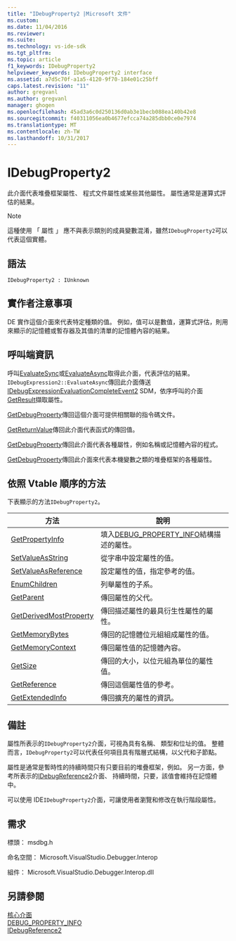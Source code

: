 ```yaml
---
title: "IDebugProperty2 |Microsoft 文件"
ms.custom: 
ms.date: 11/04/2016
ms.reviewer: 
ms.suite: 
ms.technology: vs-ide-sdk
ms.tgt_pltfrm: 
ms.topic: article
f1_keywords: IDebugProperty2
helpviewer_keywords: IDebugProperty2 interface
ms.assetid: a7d5c70f-a1a5-4120-9f70-184e01c25bff
caps.latest.revision: "11"
author: gregvanl
ms.author: gregvanl
manager: ghogen
ms.openlocfilehash: 45ad3a6c0d250136d0ab3e1becb088ea140b42e8
ms.sourcegitcommit: f40311056ea0b4677efcca74a285dbb0ce0e7974
ms.translationtype: MT
ms.contentlocale: zh-TW
ms.lasthandoff: 10/31/2017
---
```

# <a name="idebugproperty2"></a>IDebugProperty2
此介面代表堆疊框架屬性、 程式文件屬性或某些其他屬性。 屬性通常是運算式評估的結果。  
  
> [!NOTE]
>  這種使用 「 屬性 」 應不與表示類別的成員變數混淆，雖然`IDebugProperty2`可以代表這個實體。  
  
## <a name="syntax"></a>語法  
  
```  
IDebugProperty2 : IUnknown  
```  
  
## <a name="notes-for-implementers"></a>實作者注意事項  
 DE 實作這個介面來代表特定種類的值。 例如，值可以是數值，運算式評估，則用來顯示的記憶體或暫存器及其值的清單的記憶體內容的結果。  
  
## <a name="notes-for-callers"></a>呼叫端資訊  
 呼叫[EvaluateSync](../../../extensibility/debugger/reference/idebugexpression2-evaluatesync.md)或[EvaluateAsync](../../../extensibility/debugger/reference/idebugexpression2-evaluateasync.md)取得此介面，代表評估的結果。 `IDebugExpression2::EvaluateAsync`傳回此介面傳送[IDebugExpressionEvaluationCompleteEvent2](../../../extensibility/debugger/reference/idebugexpressionevaluationcompleteevent2.md) SDM，依序呼叫的介面[GetResult](../../../extensibility/debugger/reference/idebugexpressionevaluationcompleteevent2-getresult.md)擷取屬性。  
  
 [GetDebugProperty](../../../extensibility/debugger/reference/idebugpropertycreateevent2-getdebugproperty.md)傳回這個介面可提供相關聯的指令碼文件。  
  
 [GetReturnValue](../../../extensibility/debugger/reference/idebugreturnvalueevent2-getreturnvalue.md)傳回此介面代表函式的傳回值。  
  
 [GetDebugProperty](../../../extensibility/debugger/reference/idebugprogram2-getdebugproperty.md)傳回此介面代表各種屬性，例如名稱或記憶體內容的程式。  
  
 [GetDebugProperty](../../../extensibility/debugger/reference/idebugstackframe2-getdebugproperty.md)傳回此介面來代表本機變數之類的堆疊框架的各種屬性。  
  
## <a name="methods-in-vtable-order"></a>依照 Vtable 順序的方法  
 下表顯示的方法`IDebugProperty2`。  
  
|方法|說明|  
|------------|-----------------|  
|[GetPropertyInfo](../../../extensibility/debugger/reference/idebugproperty2-getpropertyinfo.md)|填入[DEBUG_PROPERTY_INFO](../../../extensibility/debugger/reference/debug-property-info.md)結構描述的屬性。|  
|[SetValueAsString](../../../extensibility/debugger/reference/idebugproperty2-setvalueasstring.md)|從字串中設定屬性的值。|  
|[SetValueAsReference](../../../extensibility/debugger/reference/idebugproperty2-setvalueasreference.md)|設定屬性的值，指定參考的值。|  
|[EnumChildren](../../../extensibility/debugger/reference/idebugproperty2-enumchildren.md)|列舉屬性的子系。|  
|[GetParent](../../../extensibility/debugger/reference/idebugproperty2-getparent.md)|傳回屬性的父代。|  
|[GetDerivedMostProperty](../../../extensibility/debugger/reference/idebugproperty2-getderivedmostproperty.md)|傳回描述屬性的最具衍生性屬性的屬性。|  
|[GetMemoryBytes](../../../extensibility/debugger/reference/idebugproperty2-getmemorybytes.md)|傳回的記憶體位元組組成屬性的值。|  
|[GetMemoryContext](../../../extensibility/debugger/reference/idebugproperty2-getmemorycontext.md)|傳回屬性值的記憶體內容。|  
|[GetSize](../../../extensibility/debugger/reference/idebugproperty2-getsize.md)|傳回的大小，以位元組為單位的屬性值。|  
|[GetReference](../../../extensibility/debugger/reference/idebugproperty2-getreference.md)|傳回這個屬性值的參考。|  
|[GetExtendedInfo](../../../extensibility/debugger/reference/idebugproperty2-getextendedinfo.md)|傳回擴充的屬性的資訊。|  
  
## <a name="remarks"></a>備註  
 屬性所表示的`IDebugProperty2`介面，可視為具有名稱、 類型和位址的值。 整體而言，`IDebugProperty2`可以代表任何項目具有階層式結構，以父代和子節點。  
  
 屬性是通常是暫時性的持續時間只有只要目前的堆疊框架，例如。 另一方面，參考所表示的[IDebugReference2](../../../extensibility/debugger/reference/idebugreference2.md)介面、 持續時間，只要，該值會維持在記憶體中。  
  
 可以使用 IDE`IDebugProperty2`介面，可讓使用者瀏覽和修改在執行階段屬性。  
  
## <a name="requirements"></a>需求  
 標頭： msdbg.h  
  
 命名空間： Microsoft.VisualStudio.Debugger.Interop  
  
 組件： Microsoft.VisualStudio.Debugger.Interop.dll  
  
## <a name="see-also"></a>另請參閱  
 [核心介面](../../../extensibility/debugger/reference/core-interfaces.md)   
 [DEBUG_PROPERTY_INFO](../../../extensibility/debugger/reference/debug-property-info.md)   
 [IDebugReference2](../../../extensibility/debugger/reference/idebugreference2.md)